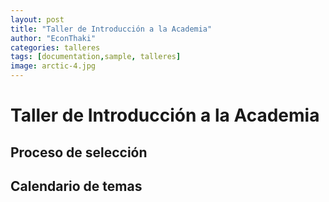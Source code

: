 ```yaml
---
layout: post
title: "Taller de Introducción a la Academia"
author: "EconThaki"
categories: talleres
tags: [documentation,sample, talleres]
image: arctic-4.jpg
---
```




# Taller de Introducción a la Academia

## Proceso de selección

## Calendario de temas

